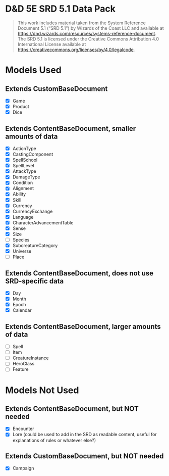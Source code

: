 # D&D 5E SRD 5.1 Data Pack

> This work includes material taken from the System Reference Document 5.1 (“SRD 5.1”) by Wizards of 
the Coast LLC and available at https://dnd.wizards.com/resources/systems-reference-document. The 
SRD 5.1 is licensed under the Creative Commons Attribution 4.0 International License available at 
https://creativecommons.org/licenses/by/4.0/legalcode.

# Models Used

## Extends CustomBaseDocument

- [x] Game
- [x] Product
- [x] Dice

## Extends ContentBaseDocument, smaller amounts of data 

- [x] ActionType
- [x] CastingComponent
- [x] SpellSchool
- [x] SpellLevel
- [x] AttackType
- [x] DamageType
- [x] Condition
- [x] Alignment
- [x] Ability
- [x] Skill
- [x] Currency
- [x] CurrencyExchange
- [x] Language
- [x] CharacterAdvancementTable
- [x] Sense
- [x] Size
- [ ] Species
- [x] SubcreatureCategory
- [x] Universe
- [ ] Place

## Extends ContentBaseDocument, does not use SRD-specific data

- [x] Day
- [x] Month
- [x] Epoch
- [x] Calendar

## Extends ContentBaseDocument, larger amounts of data 

- [ ] Spell 
- [ ] Item
- [ ] CreatureInstance
- [ ] HeroClass
- [ ] Feature

# Models Not Used

## Extends ContentBaseDocument, but NOT needed

- [x] Encounter
- [x] Lore (could be used to add in the SRD as readable content, useful for explanations of rules or whatever else?)

## Extends CustomBaseDocument, but NOT needed

- [x] Campaign